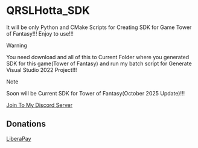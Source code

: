 # QRSLHotta_SDK
It will be only Python and CMake Scripts for Creating SDK for Game Tower of Fantasy!!! Enjoy to use!!!

> [!WARNING]
> You need download and all of this to Current Folder where you generated SDK for this game(Tower of Fantasy) and run my batch script for Generate Visual Studio 2022 Project!!!

> [!NOTE]
> Soon will be Current SDK for Tower of Fantasy(October 2025 Update)!!!

[Join To My Discord Server](https://discord.gg/djZdEFfTNF)

## Donations

[LiberaPay](https://liberapay.com/RikkoMatsumatoOfficial/donate)
